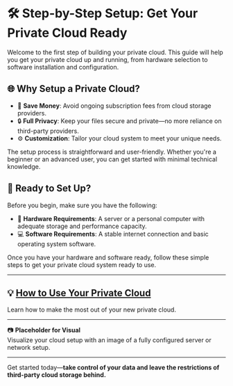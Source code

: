 # 🛠️ Step-by-Step Setup: Get Your Private Cloud Ready

Welcome to the first step of building your private cloud. This guide will help you get your private cloud up and running, from hardware selection to software installation and configuration.

## 🌐 Why Setup a Private Cloud?

- 💸 **Save Money**: Avoid ongoing subscription fees from cloud storage providers.
- 🔒 **Full Privacy**: Keep your files secure and private—no more reliance on third-party providers.
- ⚙️ **Customization**: Tailor your cloud system to meet your unique needs.

The setup process is straightforward and user-friendly. Whether you're a beginner or an advanced user, you can get started with minimal technical knowledge.

## 🚀 Ready to Set Up?

Before you begin, make sure you have the following:

- 🔌 **Hardware Requirements**: A server or a personal computer with adequate storage and performance capacity.
- 💻 **Software Requirements**: A stable internet connection and basic operating system software.

Once you have your hardware and software ready, follow these simple steps to get your private cloud system ready to use.

---

## 💡 [How to Use Your Private Cloud](how-to-use.md)  
Learn how to make the most out of your new private cloud.

---

📷 **Placeholder for Visual**  
Visualize your cloud setup with an image of a fully configured server or network setup.

---

Get started today—**take control of your data and leave the restrictions of third-party cloud storage behind.**

